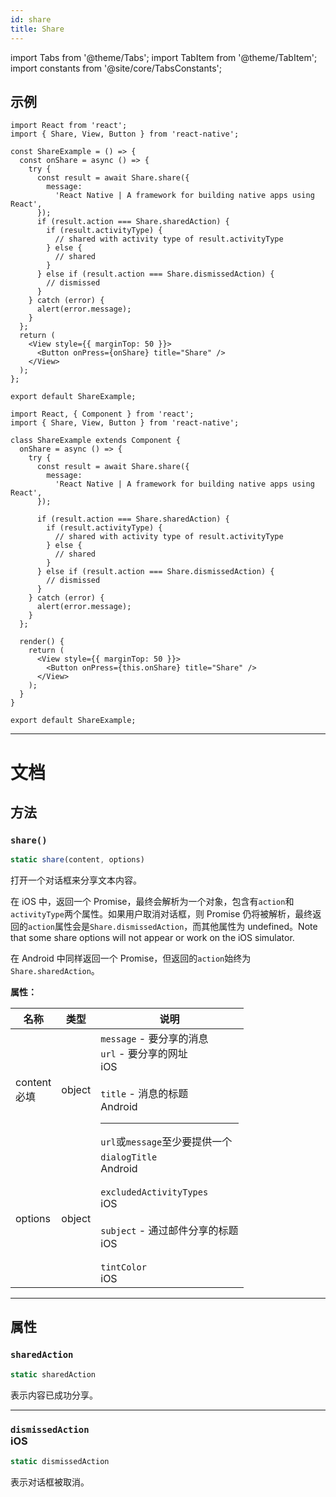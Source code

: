 ```yaml
---
id: share
title: Share
---
```


import Tabs from '@theme/Tabs'; import TabItem from '@theme/TabItem'; import constants from '@site/core/TabsConstants';

## 示例

<Tabs groupId="syntax" defaultValue={constants.defaultSyntax} values={constants.syntax}>
<TabItem value="functional">

```SnackPlayer name=Function%20Component%20Example&supportedPlatforms=ios,android
import React from 'react';
import { Share, View, Button } from 'react-native';

const ShareExample = () => {
  const onShare = async () => {
    try {
      const result = await Share.share({
        message:
          'React Native | A framework for building native apps using React',
      });
      if (result.action === Share.sharedAction) {
        if (result.activityType) {
          // shared with activity type of result.activityType
        } else {
          // shared
        }
      } else if (result.action === Share.dismissedAction) {
        // dismissed
      }
    } catch (error) {
      alert(error.message);
    }
  };
  return (
    <View style={{ marginTop: 50 }}>
      <Button onPress={onShare} title="Share" />
    </View>
  );
};

export default ShareExample;
```

</TabItem>
<TabItem value="classical">

```SnackPlayer name=Class%20Component%20Example&supportedPlatforms=ios,android
import React, { Component } from 'react';
import { Share, View, Button } from 'react-native';

class ShareExample extends Component {
  onShare = async () => {
    try {
      const result = await Share.share({
        message:
          'React Native | A framework for building native apps using React',
      });

      if (result.action === Share.sharedAction) {
        if (result.activityType) {
          // shared with activity type of result.activityType
        } else {
          // shared
        }
      } else if (result.action === Share.dismissedAction) {
        // dismissed
      }
    } catch (error) {
      alert(error.message);
    }
  };

  render() {
    return (
      <View style={{ marginTop: 50 }}>
        <Button onPress={this.onShare} title="Share" />
      </View>
    );
  }
}

export default ShareExample;
```

</TabItem>
</Tabs>

---

# 文档

## 方法

### `share()`

```jsx
static share(content, options)
```

打开一个对话框来分享文本内容。

在 iOS 中，返回一个 Promise，最终会解析为一个对象，包含有`action`和`activityType`两个属性。如果用户取消对话框，则 Promise 仍将被解析，最终返回的`action`属性会是`Share.dismissedAction`，而其他属性为 undefined。Note that some share options will not appear or work on the iOS simulator.

在 Android 中同样返回一个 Promise，但返回的`action`始终为`Share.sharedAction`。

**属性：**

| 名称                                                     | 类型   | 说明                                                                                                                                                                                                                                     |
| -------------------------------------------------------- | ------ | ---------------------------------------------------------------------------------------------------------------------------------------------------------------------------------------------------------------------------------------- |
| content <div className="label basic required">必填</div> | object | `message` - 要分享的消息<br/>`url` - 要分享的网址 <div class="label ios">iOS</div><br/>`title` - 消息的标题 <div class="label android">Android</div><hr/>`url`或`message`至少要提供一个                                                  |
| options                                                  | object | `dialogTitle` <div class="label android">Android</div><br/>`excludedActivityTypes` <div class="label ios">iOS</div><br/>`subject` - 通过邮件分享的标题 <div class="label ios">iOS</div><br/>`tintColor` <div class="label ios">iOS</div> |

---

## 属性

### `sharedAction`

```jsx
static sharedAction
```

表示内容已成功分享。

---

### `dismissedAction` <div class="label ios">iOS</div>

```jsx
static dismissedAction
```

表示对话框被取消。
